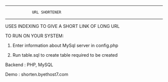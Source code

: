 ***************************************************************************
				URL SHORTENER
***************************************************************************

USES INDEXING TO GIVE A SHORT LINK OF LONG URL

TO RUN ON YOUR SYSTEM:

1. Enter information about MySql server in config.php

2. Run table.sql to create table required to be created

Backend : PHP, MySQL

Demo : shorten.byethost7.com
